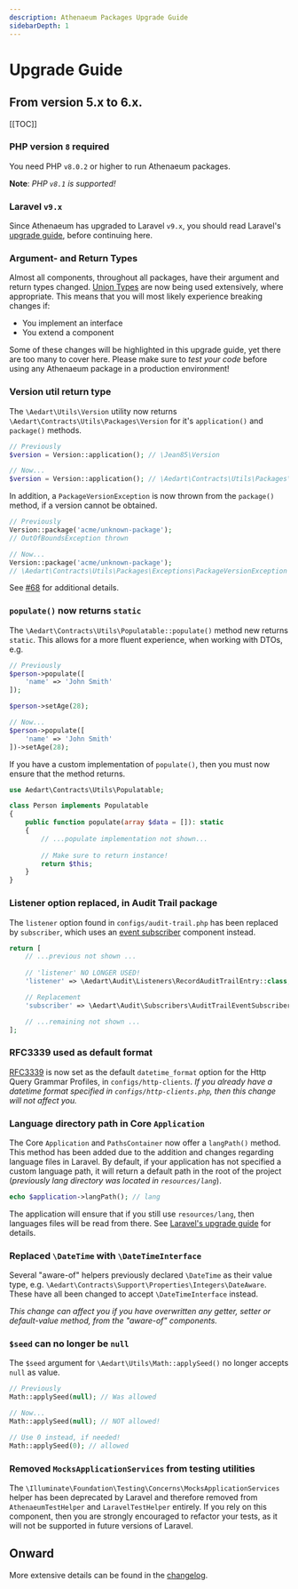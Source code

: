 ```yaml
---
description: Athenaeum Packages Upgrade Guide
sidebarDepth: 1
---
```


# Upgrade Guide

## From version 5.x to 6.x.

[[TOC]]

### PHP version `8` required

You need PHP `v8.0.2` or higher to run Athenaeum packages.

**Note**: _PHP `v8.1` is supported!_

### Laravel `v9.x`

Since Athenaeum has upgraded to Laravel `v9.x`, you should read Laravel's [upgrade guide](https://laravel.com/docs/9.x/upgrade), before continuing here.

### Argument- and Return Types

Almost all components, throughout all packages, have their argument and return types changed. [Union Types](https://php.watch/versions/8.0/union-types) are now being used extensively, where appropriate.
This means that you will most likely experience breaking changes if:

* You implement an interface
* You extend a component

Some of these changes will be highlighted in this upgrade guide, yet there are too many to cover here.
Please make sure to _test your code_ before using any Athenaeum package in a production environment!

### Version util return type

The `\Aedart\Utils\Version` utility now returns `\Aedart\Contracts\Utils\Packages\Version` for it's `application()` and `package()` methods.

```php
// Previously
$version = Version::application(); // \Jean85\Version

// Now...
$version = Version::application(); // \Aedart\Contracts\Utils\Packages\Version
```

In addition, a `PackageVersionException` is now thrown from the `package()` method, if a version cannot be obtained.

```php
// Previously
Version::package('acme/unknown-package');
// OutOfBoundsException thrown

// Now...
Version::package('acme/unknown-package');
// \Aedart\Contracts\Utils\Packages\Exceptions\PackageVersionException thrown
```

See [#68](https://github.com/aedart/athenaeum/issues/68) for additional details.

### `populate()` now returns `static`

The `\Aedart\Contracts\Utils\Populatable::populate()` method new returns `static`.
This allows for a more fluent experience, when working with DTOs, e.g.

```php
// Previously
$person->populate([
    'name' => 'John Smith'
]);

$person->setAge(28);

// Now...
$person->populate([
    'name' => 'John Smith'
])->setAge(28);
```

If you have a custom implementation of `populate()`, then you must now ensure that the method returns.

```php
use Aedart\Contracts\Utils\Populatable;

class Person implements Populatable
{
    public function populate(array $data = []): static
    {
        // ...populate implementation not shown...
        
        // Make sure to return instance!
        return $this;
    }
}
```

### Listener option replaced, in Audit Trail package

The `listener` option found in `configs/audit-trail.php` has been replaced by `subscriber`, which uses an [event subscriber](https://laravel.com/docs/9.x/events#event-subscribers) component instead.

```php
return [
    // ...previous not shown ...
    
    // 'listener' NO LONGER USED!
    'listener' => \Aedart\Audit\Listeners\RecordAuditTrailEntry::class,

    // Replacement
    'subscriber' => \Aedart\Audit\Subscribers\AuditTrailEventSubscriber::class,

    // ...remaining not shown ...
];
```

### RFC3339 used as default format

[RFC3339](https://datatracker.ietf.org/doc/html/rfc3339) is now set as the default `datetime_format` option for the Http Query Grammar Profiles, in `configs/http-clients`.
_If you already have a datetime format specified in `configs/http-clients.php`, then this change will not affect you._

### Language directory path in Core `Application`

The Core `Application` and `PathsContainer` now offer a `langPath()` method. This method has been added due to the addition and changes regarding language files in Laravel.
By default, if your application has not specified a custom language path, it will return a default path in the root of the project (_previously lang directory was located in `resources/lang`_).

```php
echo $application->langPath(); // lang
```

The application will ensure that if you still use `resources/lang`, then languages files will be read from there.
See [Laravel's upgrade guide](https://laravel.com/docs/9.x/upgrade#the-lang-directory) for details.

### Replaced `\DateTime` with `\DateTimeInterface`

Several "aware-of" helpers previously declared `\DateTime` as their value type, e.g. `\Aedart\Contracts\Support\Properties\Integers\DateAware`.
These have all been changed to accept `\DateTimeInterface` instead.

_This change can affect you if you have overwritten any getter, setter or default-value method, from the "aware-of" components._

### `$seed` can no longer be `null`

The `$seed` argument for `\Aedart\Utils\Math::applySeed()` no longer accepts `null` as value.

```php
// Previously
Math::applySeed(null); // Was allowed

// Now...
Math::applySeed(null); // NOT allowed!

// Use 0 instead, if needed!
Math::applySeed(0); // allowed
```

### Removed `MocksApplicationServices` from testing utilities

The `\Illuminate\Foundation\Testing\Concerns\MocksApplicationServices` helper has been deprecated by Laravel and therefore removed from `AthenaeumTestHelper` and `LaravelTestHelper` entirely.
If you rely on this component, then you are strongly encouraged to refactor your tests, as it will not be supported in future versions of Laravel.

## Onward

More extensive details can be found in the [changelog](https://github.com/aedart/athenaeum/blob/master/CHANGELOG.md).
